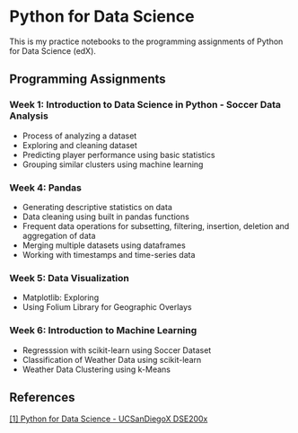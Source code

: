 # Python for Data Science
This is my practice notebooks to the programming assignments of Python for Data Science (edX).

## Programming Assignments

### Week 1: Introduction to Data Science in Python - Soccer Data Analysis
  - Process of analyzing a dataset
  - Exploring and cleaning dataset
  - Predicting player performance using basic statistics
  - Grouping similar clusters using machine learning
  
### Week 4: Pandas
  - Generating descriptive statistics on data
  - Data cleaning using built in pandas functions
  - Frequent data operations for subsetting, filtering, insertion, deletion and aggregation of data
  - Merging multiple datasets using dataframes
  - Working with timestamps and time-series data
  
### Week 5: Data Visualization
  -  Matplotlib: Exploring
  -  Using Folium Library for Geographic Overlays
  
### Week 6: Introduction to Machine Learning
  -  Regresssion with scikit-learn using Soccer Dataset
  -  Classification of Weather Data using scikit-learn
  -  Weather Data Clustering using k-Means


## References
[[1] Python for Data Science - UCSanDiegoX DSE200x](https://learning.edx.org/course/course-v1:UCSanDiegoX+DSE200x+2T2021/home)
